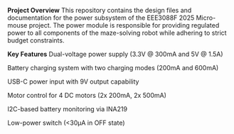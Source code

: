 **Project Overview**
This repository contains the design files and documentation for the power subsystem of the EEE3088F 2025 Micro-mouse project. The power module is responsible for providing regulated power to all components of the maze-solving robot while adhering to strict budget constraints.

**Key Features**
Dual-voltage power supply (3.3V @ 300mA and 5V @ 1.5A)

Battery charging system with two charging modes (200mA and 600mA)

USB-C power input with 9V output capability

Motor control for 4 DC motors (2x 200mA, 2x 500mA)

I2C-based battery monitoring via INA219

Low-power switch (<30μA in OFF state)
